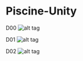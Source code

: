 # Piscine-Unity

D00
![alt tag](https://cloud.githubusercontent.com/assets/7196430/26154423/bfc08940-3b0f-11e7-812b-1a0164b7e69c.png)

D01
![alt tag](https://cloud.githubusercontent.com/assets/7196430/26154536/2779185e-3b10-11e7-8d4a-ff40cbe3efcb.png)

D02
![alt tag](https://cloud.githubusercontent.com/assets/7196430/26154652/afb1ceaa-3b10-11e7-9dba-80df226af117.png)
